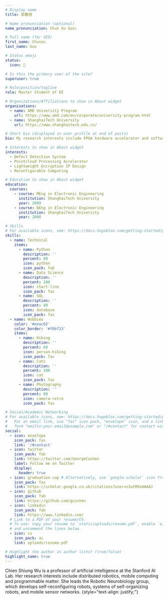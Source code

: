 ```yaml
---
# Display name
title: 郭春旭

# Name pronunciation (optional)
name_pronunciation: Chun Xu Guo\

# Full name (for SEO)
first_name: Chunxu
last_name: Guo

# Status emoji
status:
  icon: 🤣

# Is this the primary user of the site?
superuser: true

# Role/position/tagline
role: Master Student of EE

# Organizations/Affiliations to show in About widget
organizations:
  - name: AMD University Program
    url: https://www.amd.com/en/corporate/university-program.html
  - name: ShanghaiTech University
    url: https://www.shanghaitech.edu.cn/

# Short bio (displayed in user profile at end of posts)
bio: My research interests include FPGA hardware accelerator and software-hardware co-design.

# Interests to show in About widget
interests:
  - Defect Detection System
  - Pointcloud Processing Accelerator
  - Lightweight Encryption IP Design
  - Reconfigurable Computing

# Education to show in About widget
education:
  courses:
    - course: MEng in Electronic Engineering
      institution: ShanghaiTech University
      year: 2009
    - course: BEng in Electronic Engineering
      institution: ShanghaiTech University
      year: 2008

# Skills
# For available icons, see: https://docs.hugoblox.com/getting-started/page-builder/#icons
skills:
  - name: Technical
    items:
      - name: Python
        description: ''
        percent: 80
        icon: python
        icon_pack: fab
      - name: Data Science
        description: ''
        percent: 100
        icon: chart-line
        icon_pack: fas
      - name: SQL
        description: ''
        percent: 40
        icon: database
        icon_pack: fas
  - name: Hobbies
    color: '#eeac02'
    color_border: '#f0bf23'
    items:
      - name: Hiking
        description: ''
        percent: 60
        icon: person-hiking
        icon_pack: fas
      - name: Cats
        description: ''
        percent: 100
        icon: cat
        icon_pack: fas
      - name: Photography
        description: ''
        percent: 80
        icon: camera-retro
        icon_pack: fas

# Social/Academic Networking
# For available icons, see: https://docs.hugoblox.com/getting-started/page-builder/#icons
#   For an email link, use "fas" icon pack, "envelope" icon, and a link in the
#   form "mailto:your-email@example.com" or "/#contact" for contact widget.
social:
  - icon: envelope
    icon_pack: fas
    link: '/#contact'
  - icon: twitter
    icon_pack: fab
    link: https://twitter.com/GeorgeCushen
    label: Follow me on Twitter
    display:
      header: true
  - icon: graduation-cap # Alternatively, use `google-scholar` icon from `ai` icon pack
    icon_pack: fas
    link: https://scholar.google.co.uk/citations?user=sIwtMXoAAAAJ
  - icon: github
    icon_pack: fab
    link: https://github.com/gcushen
  - icon: linkedin
    icon_pack: fab
    link: https://www.linkedin.com/
  # Link to a PDF of your resume/CV.
  # To use: copy your resume to `static/uploads/resume.pdf`, enable `ai` icons in `params.yaml`,
  # and uncomment the lines below.
  - icon: cv
    icon_pack: ai
    link: uploads/resume.pdf

# Highlight the author in author lists? (true/false)
highlight_name: true
---
```


Chien Shiung Wu is a professor of artificial intelligence at the Stanford AI Lab. Her research interests include distributed robotics, mobile computing and programmable matter. She leads the Robotic Neurobiology group, which develops self-reconfiguring robots, systems of self-organizing robots, and mobile sensor networks.
{style="text-align: justify;"}

